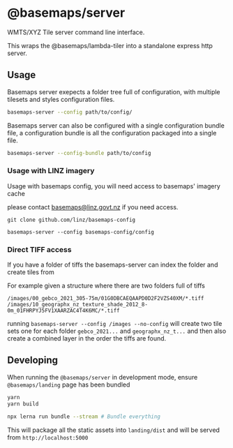 # @basemaps/server

WMTS/XYZ Tile server command line interface.

This wraps the @basemaps/lambda-tiler into a standalone express http server.

## Usage
Basemaps server exepects a folder tree full of configuration, with multiple tilesets and styles configuration files.

```bash
basemaps-server --config path/to/config/
```

Basemaps server can also be configured with a single configuration bundle file, a configuration bundle is all the configuration packaged into a single file. 

```bash
basemaps-server --config-bundle path/to/config
```


### Usage with LINZ imagery
Usage with basemaps config, you will need access to basemaps' imagery cache 

please contact basemaps@linz.govt.nz if you need access.
```
git clone github.com/linz/basemaps-config

basemaps-server --config basemaps-config/config
```




### Direct TIFF access

If you have a folder of tiffs the basemaps-server can index the folder and create tiles from


For example given a structure where there are two folders full of tiffs

```
/images/00_gebco_2021_305-75m/01G0DBCAEQAAPD0D2F2VZS40XM/*.tiff
/images/10_geographx_nz_texture_shade_2012_8-0m_01FHRPYJ5FV1XAARZAC4T4K6MC/*.tiff
```

running `basemaps-server --config /images --no-config` will create two tile sets one for each folder `gebco_2021...` and `geographx_nz_t...` and then also create a combined layer in the order the tiffs are found.


## Developing

When running the `@basemaps/server` in development mode, ensure `@basemaps/landing` page has been bundled

```bash
yarn
yarn build

npx lerna run bundle --stream # Bundle everything
```

This will package all the static assets into `landing/dist` and will be served from `http://localhost:5000`
